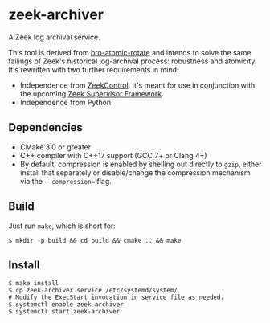 # zeek-archiver

A Zeek log archival service.

This tool is derived from
[bro-atomic-rotate](https://github.com/ncsa/bro-atomic-rotate)
and intends to solve the same failings of Zeek's historical log-archival
process: robustness and atomicity.  It's rewritten with two further
requirements in mind:

* Independence from [ZeekControl](https://github.com/zeek/zeekctl).
  It's meant for use in conjunction with the upcoming
  [Zeek Supervisor Framework](https://docs.zeek.org/en/current/frameworks/supervisor.html).
* Independence from Python.

## Dependencies

* CMake 3.0 or greater
* C++ compiler with C++17 support (GCC 7+ or Clang 4+)
* By default, compression is enabled by shelling out directly to `gzip`,
  either install that separately or disable/change the compression
  mechanism via the `--compression=` flag.

## Build

Just run `make`, which is short for:

```
$ mkdir -p build && cd build && cmake .. && make
```

## Install

```
$ make install
$ cp zeek-archiver.service /etc/systemd/system/
# Modify the ExecStart invocation in service file as needed.
$ systemctl enable zeek-archiver
$ systemctl start zeek-archiver
```
